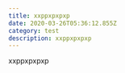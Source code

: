 ```yaml
---
title: xxppxpxpxp
date: 2020-03-26T05:36:12.855Z
category: test
description: xxppxpxpxp
---
```

xxppxpxpxp
